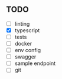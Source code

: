 ## TODO

- [ ] linting
- [x] typescript
- [ ] tests
- [ ] docker
- [ ] env config
- [ ] swagger
- [ ] sample endpoint
- [ ] git
